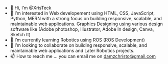 - 👋 Hi, I’m @XrisTeck
- 👀 I’m interested in Web developement using HTML, CSS, JavaScript, Python, MERN with a strong focus on building responsive, scalable, and maintainable web applications.
 Graphics Designing using various design software like (Adobe photoshop, Illustrator, Adobe In design, Canva, Sketch It)
- 🌱 I’m currently learning Robotics using ROS (ROS Development)
- 💞️ I’m looking to collaborate on building responsive, scalable, and maintainable web applications and Later Robotics projects.
- 📫 How to reach me ... you can email me on damzchristo@gmail.com

<!---
XrisTeck/XrisTeck is a ✨ special ✨ repository because its `README.md` (this file) appears on your GitHub profile.
You can click the Preview link to take a look at your changes.
--->
